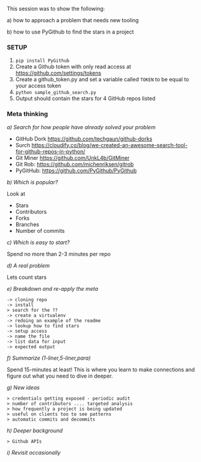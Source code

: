 This session was to show the following:

a) how to approach a problem that needs new tooling

b) how to use PyGithub to find the stars in a project

### SETUP

1. `pip install PyGithub`
2. Create a Github token with only read access at  https://github.com/settings/tokens 
3. Create a github_token.py and set a variable called `TOKEN` to be equal to your access token
4. `python sample_github_search.py`
5. Output should contain the stars for 4 GitHub repos listed

### Meta thinking

_a) Search for how people have already solved your problem_
* GitHub Dork    https://github.com/techgaun/github-dorks
* Surch https://cloudify.co/blog/we-created-an-awesome-search-tool-for-github-repos-in-python/
* Git Miner https://github.com/UnkL4b/GitMiner
* Git Rob: https://github.com/michenriksen/gitrob
* PyGitHub: https://github.com/PyGithub/PyGithub

_b) Which is popular?_

Look at
* Stars
* Contributors
* Forks
* Branches
* Number of commits

_c) Which is easy to start?_

Spend no more than 2-3 minutes per repo

_d) A real problem_

Lets count stars

_e) Breakdown and re-apply the meta_ 

    -> cloning repo
    -> install
    > search for the ??
    -> create a virtualenv
    -> redoing an example of the readme
    -> lookup how to find stars
    -> setup access 
    -> name the file 
    -> list data for input
    -> expected output 

_f) Summarize (1-liner,5-liner,para)_

Spend 15-minutes at least! This is where you learn to make connections and figure out what you need to dive in deeper.

_g) New ideas_

    > credentials getting exposed - periodic audit
    > number of contributors .... targeted analysis
    > how frequently a project is being updated 
    > useful on clients too to see patterns
    > automatic commits and decommits 

_h) Deeper background_

    > Github APIs

_i) Revisit occasionally_
